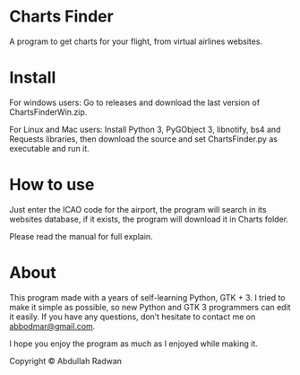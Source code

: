 # Charts Finder
A program to get charts for your flight, from virtual airlines websites.

# Install

For windows users: Go to releases and download the last version of ChartsFinderWin.zip.

For Linux and Mac users: Install Python 3, PyGObject 3, libnotify, bs4 and Requests libraries, then download the source and set ChartsFinder.py as executable and run it. 

# How to use

Just enter the ICAO code for the airport, the program will search in its websites
database, if it exists, the program will download it in Charts folder.

Please read the manual for full explain.

# About

This program made with a years of self-learning Python, GTK + 3. I tried to make it
simple as possible, so new Python and GTK 3 programmers can edit it easily. If you
have any questions, don’t hesitate to contact me on abbodmar@gmail.com.

I hope you enjoy the program as much as I enjoyed while making it.

Copyright © Abdullah Radwan